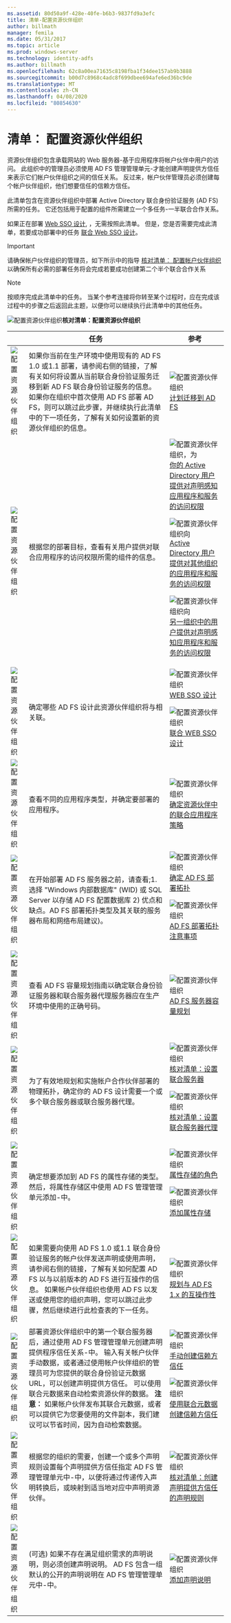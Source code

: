 ```yaml
---
ms.assetid: 80d50a9f-428e-40fe-b6b3-9837fd9a3efc
title: 清单-配置资源伙伴组织
author: billmath
manager: femila
ms.date: 05/31/2017
ms.topic: article
ms.prod: windows-server
ms.technology: identity-adfs
ms.author: billmath
ms.openlocfilehash: 62c8a00ea71635c8198fba1f34dee157ab9b3888
ms.sourcegitcommit: b00d7c8968c4adc8f699dbee694afe6ed36bc9de
ms.translationtype: MT
ms.contentlocale: zh-CN
ms.lasthandoff: 04/08/2020
ms.locfileid: "80854630"
---
```

# <a name="checklist-configuring-the-resource-partner-organization"></a>清单︰ 配置资源伙伴组织

资源伙伴组织包含承载网站的 Web 服务器\-基于应用程序将帐户伙伴中用户的访问。 此组织中的管理员必须使用 AD FS 管理管理单元\-才能创建声明提供方信任来表示它们帐户伙伴组织之间的信任关系。 反过来，帐户伙伴管理员必须创建每个帐户伙伴组织，他们想要信任的信赖方信任。  
  
此清单包含在资源伙伴组织中部署 Active Directory 联合身份验证服务 \(AD FS\) 所需的任务。 它还包括用于配置的组件所需建立一个多任务\-一半联合合作关系。  
  
如果正在部署 [Web SSO 设计](https://technet.microsoft.com/library/dd807033.aspx), ，无需按照此清单。 但是，您是否需要完成此清单，若要成功部署中的任务 [联合 Web SSO 设计](https://technet.microsoft.com/library/dd807050.aspx)。  
  
> [!IMPORTANT]  
> 请确保帐户伙伴组织的管理员，如下所示中的指导 [核对清单︰ 配置帐户伙伴组织](Checklist--Configuring-the-Account-Partner-Organization.md) 以确保所有必需的部署任务将会完成若要成功创建第二个半个联合合作关系  
  
> [!NOTE]  
> 按顺序完成此清单中的任务。 当某个参考连接将你转至某个过程时，应在完成该过程中的步骤之后返回此主题，以便你可以继续执行此清单中的其他任务。  
  
![配置资源伙伴组织](media/2b05dce3-938f-4168-9b8f-1f4398cbdb9b.gif)**核对清单：配置资源伙伴组织**  
  
||任务|参考|  
|-|--------|-------------|  
|![配置资源伙伴组织](media/icon_checkboxo.gif)|如果你当前在生产环境中使用现有的 AD FS 1.0 或1.1 部署，请参阅右侧的链接，了解有关如何将设置从当前联合身份验证服务迁移到新 AD FS 联合身份验证服务的信息。 如果你在组织中首次使用 AD FS 部署 AD FS，则可以跳过此步骤，并继续执行此清单中的下一项任务，了解有关如何设置新的资源伙伴组织的信息。|![配置资源伙伴组织](media/faa393df-4856-4431-9eda-4f4e5be72a90.gif)[计划迁移到 AD FS](https://technet.microsoft.com/library/ff678044.aspx)|  
|![配置资源伙伴组织](media/icon_checkboxo.gif)|根据您的部署目标，查看有关用户提供对联合应用程序的访问权限所需的组件的信息。|![配置资源伙伴组织，为](media/faa393df-4856-4431-9eda-4f4e5be72a90.gif)[你的 Active Directory 用户提供对声明感知应用程序和服务的访问权限](https://technet.microsoft.com/library/dd807071.aspx)<p>![配置资源伙伴组织向](media/faa393df-4856-4431-9eda-4f4e5be72a90.gif)[Active Directory 用户提供对其他组织的应用程序和服务的访问权限](https://technet.microsoft.com/library/dd807123.aspx)<p>![配置资源伙伴组织向](media/faa393df-4856-4431-9eda-4f4e5be72a90.gif)[另一组织中的用户提供对声明感知应用程序和服务的访问权限](https://technet.microsoft.com/library/dd807099.aspx)|  
|![配置资源伙伴组织](media/icon_checkboxo.gif)|确定哪些 AD FS 设计此资源伙伴组织将与相关联。|![配置资源伙伴组织](media/faa393df-4856-4431-9eda-4f4e5be72a90.gif)[WEB SSO 设计](https://technet.microsoft.com/library/dd807033.aspx)<p>![配置资源伙伴组织](media/faa393df-4856-4431-9eda-4f4e5be72a90.gif)[联合 WEB SSO 设计](https://technet.microsoft.com/library/dd807050.aspx)|  
|![配置资源伙伴组织](media/icon_checkboxo.gif)|查看不同的应用程序类型，并确定要部署的应用程序。|![配置资源伙伴组织](media/faa393df-4856-4431-9eda-4f4e5be72a90.gif)[确定资源伙伴中的联合应用程序策略](https://technet.microsoft.com/library/dd807077.aspx)|  
|![配置资源伙伴组织](media/icon_checkboxo.gif)|在开始部署 AD FS 服务器之前，请查看;1. 选择 "Windows 内部数据库" \(WID\) 或 SQL Server 以存储 AD FS 配置数据库 2\) 优点和缺点。AD FS 部署拓扑类型及其关联的服务器布局和网络布局建议\)。|![配置资源伙伴组织](media/faa393df-4856-4431-9eda-4f4e5be72a90.gif)[确定 AD FS 部署拓扑](https://technet.microsoft.com/library/gg982491.aspx)<p>![配置资源伙伴组织](media/faa393df-4856-4431-9eda-4f4e5be72a90.gif)[AD FS 部署拓扑注意事项](https://technet.microsoft.com/library/gg982489.aspx)|  
|![配置资源伙伴组织](media/icon_checkboxo.gif)|查看 AD FS 容量规划指南以确定联合身份验证服务器和联合服务器代理服务器应在生产环境中使用的正确号码。|![配置资源伙伴组织](media/faa393df-4856-4431-9eda-4f4e5be72a90.gif)[AD FS 服务器容量规划](https://technet.microsoft.com/library/gg749899.aspx)|  
|![配置资源伙伴组织](media/icon_checkboxo.gif)|为了有效地规划和实施帐户合作伙伴部署的物理拓扑，确定你的 AD FS 设计需要一个或多个联合服务器或联合服务器代理。|![配置资源伙伴组织](media/bc6cea1a-1c6c-4124-8c8f-1df5adfe8c88.gif)[核对清单：设置联合服务器](Checklist--Setting-Up-a-Federation-Server.md)<p>![配置资源伙伴组织](media/bc6cea1a-1c6c-4124-8c8f-1df5adfe8c88.gif)[核对清单：设置联合服务器代理](Checklist--Setting-Up-a-Federation-Server-Proxy.md)|  
|![配置资源伙伴组织](media/icon_checkboxo.gif)|确定想要添加到 AD FS 的属性存储的类型。 然后，将属性存储区中使用 AD FS 管理管理单元添加\-中。|![配置资源伙伴组织](media/faa393df-4856-4431-9eda-4f4e5be72a90.gif)[属性存储的角色](../../ad-fs/technical-reference/The-Role-of-Attribute-Stores.md)<p>![配置资源伙伴组织](media/15dd35b6-6cc6-421f-93f8-7109920e7144.gif)[添加属性存储](../../ad-fs/operations/Add-an-Attribute-Store.md)|  
|![配置资源伙伴组织](media/icon_checkboxo.gif)|如果需要向使用 AD FS 1.0 或1.1 联合身份验证服务的帐户伙伴发送声明或使用声明，请参阅右侧的链接，了解有关如何配置 AD FS 以与以前版本的 AD FS 进行互操作的信息。 如果帐户伙伴组织也使用 AD FS 以发送或使用您的组织声明，您可以跳过此步骤，然后继续进行此检查表的下一任务。|![配置资源伙伴组织](media/faa393df-4856-4431-9eda-4f4e5be72a90.gif)[规划与 AD FS 1.x 的互操作性](https://technet.microsoft.com/library/ff678040.aspx)|  
|![配置资源伙伴组织](media/icon_checkboxo.gif)|部署资源伙伴组织中的第一个联合服务器后，通过使用 AD FS 管理管理单元创建声明提供程序信任关系\-中。 输入有关帐户伙伴手动数据，或者通过使用帐户伙伴组织的管理员可为您提供的联合身份验证元数据 URL，可以创建声明提供方信任。 可以使用联合元数据来自动检索资源伙伴的数据。 **注意︰** 如果帐户伙伴发布其联合元数据，或者可以提供它为您要使用的文件副本，我们建议可以节省时间，因为自动检索数据。|![配置资源伙伴组织](media/15dd35b6-6cc6-421f-93f8-7109920e7144.gif)[手动创建信赖方信任](../operations/create-a-relying-party-trust.md#to-create-a-claims-aware-relying-party-trust-manually)<p>![配置资源伙伴组织](media/15dd35b6-6cc6-421f-93f8-7109920e7144.gif)[使用联合元数据创建信赖方信任](../operations/create-a-relying-party-trust.md#to-create-a-claims-aware-relying-party-trust-using-federation-metadata)|  
|![配置资源伙伴组织](media/icon_checkboxo.gif)|根据您的组织的需要，创建一个或多个声明规则设置每个声明提供方信任指定 AD FS 管理管理单元中\-中，以便将通过传递传入声明转换后，或映射到适当地对应中声明资源伙伴。|![配置资源伙伴组织](media/bc6cea1a-1c6c-4124-8c8f-1df5adfe8c88.gif)[核对清单：创建声明提供方信任的声明规则](Checklist--Creating-Claim-Rules-for-a-Claims-Provider-Trust.md)|  
|![配置资源伙伴组织](media/icon_checkboxo.gif)|\(可选\) 如果不存在满足组织需求的声明说明，则必须创建声明说明。 AD FS 包含一组默认的公开的声明说明在 AD FS 管理管理单元中\-中。|![配置资源伙伴组织](media/15dd35b6-6cc6-421f-93f8-7109920e7144.gif)[添加声明说明](../../ad-fs/operations/Add-a-Claim-Description.md)|  
